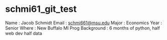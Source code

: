 # schmi61_git_test
Name : Jacob Schmidt
Email : schmi661@msu.edu
Major : Economics
Year : Senior
Where : New Buffalo MI
Prog Background : 6 months of python, half web dev half data
